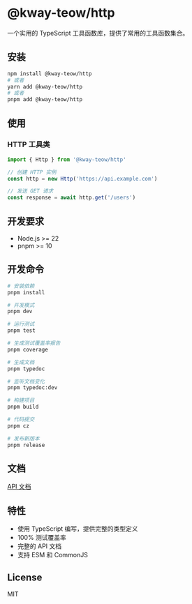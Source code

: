 # @kway-teow/http

一个实用的 TypeScript 工具函数库，提供了常用的工具函数集合。

## 安装

```bash
npm install @kway-teow/http
# 或者
yarn add @kway-teow/http
# 或者
pnpm add @kway-teow/http
```

## 使用

### HTTP 工具类

```typescript
import { Http } from '@kway-teow/http'

// 创建 HTTP 实例
const http = new Http('https://api.example.com')

// 发送 GET 请求
const response = await http.get('/users')
```

## 开发要求

- Node.js >= 22
- pnpm >= 10

## 开发命令

```bash
# 安装依赖
pnpm install

# 开发模式
pnpm dev

# 运行测试
pnpm test

# 生成测试覆盖率报告
pnpm coverage

# 生成文档
pnpm typedoc

# 监听文档变化
pnpm typedoc:dev

# 构建项目
pnpm build

# 代码提交
pnpm cz

# 发布新版本
pnpm release
```

## 文档

[API 文档](https://kway-teow.github.io/http/index.html)

## 特性

- 使用 TypeScript 编写，提供完整的类型定义
- 100% 测试覆盖率
- 完整的 API 文档
- 支持 ESM 和 CommonJS

## License

MIT
